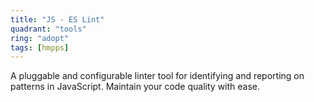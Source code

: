 ```yaml
---
title: "JS - ES Lint"
quadrant: "tools"
ring: "adopt"
tags: [hmpps]
---
```


A pluggable and configurable linter tool for identifying and reporting on patterns in JavaScript. Maintain your code quality with ease.
